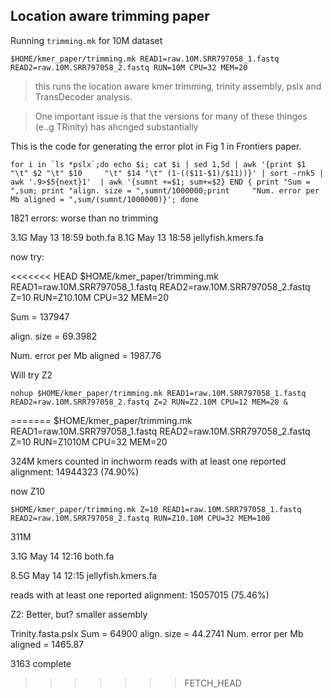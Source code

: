 Location aware trimming paper
--

Running `trimming.mk` for 10M dataset

	$HOME/kmer_paper/trimming.mk READ1=raw.10M.SRR797058_1.fastq READ2=raw.10M.SRR797058_2.fastq RUN=10M CPU=32 MEM=20

>this runs the location aware kmer trimming, trinity assembly, pslx and TransDecoder analysis.

>One important issue is that the versions for many of these thinges (e..g TRinity) has ahcnged substantially

This is the code for generating the error plot in Fig 1 in Frontiers paper.

	for i in `ls *pslx`;do echo $i; cat $i | sed 1,5d | awk '{print $1 "\t" $2 "\t" $10 	"\t" $14 "\t" (1-(($11-$1)/$11))}' | sort -rnk5 | awk '.9>$5{next}1'  | awk '{sumnt	+=$1; sum+=$2} END { print "Sum = ",sum; print "align. size = ",sumnt/1000000;print 	"Num. error per Mb aligned = ",sum/(sumnt/1000000)}'; done
	
1821 errors: worse than no trimming



3.1G May 13 18:59 both.fa
8.1G May 13 18:58 jellyfish.kmers.fa

now try:

<<<<<<< HEAD
	$HOME/kmer_paper/trimming.mk READ1=raw.10M.SRR797058_1.fastq READ2=raw.10M.SRR797058_2.fastq Z=10 RUN=Z10.10M CPU=32 MEM=20
	
Sum =  137947

align. size =  69.3982

Num. error per Mb aligned =  1987.76


Will try Z2


	nohup $HOME/kmer_paper/trimming.mk READ1=raw.10M.SRR797058_1.fastq READ2=raw.10M.SRR797058_2.fastq Z=2 RUN=Z2.10M CPU=12 MEM=20 &
=======
	$HOME/kmer_paper/trimming.mk READ1=raw.10M.SRR797058_1.fastq READ2=raw.10M.SRR797058_2.fastq Z=10 RUN=Z1010M CPU=32 MEM=20
	
324M kmers counted in inchworm
reads with at least one reported alignment: 14944323 (74.90%)

now Z10

	$HOME/kmer_paper/trimming.mk Z=10 READ1=raw.10M.SRR797058_1.fastq READ2=raw.10M.SRR797058_2.fastq RUN=Z10.10M CPU=32 MEM=100

311M

3.1G May 14 12:16 both.fa

8.5G May 14 12:15 jellyfish.kmers.fa

reads with at least one reported alignment: 15057015 (75.46%)

Z2: Better, but? smaller assembly

Trinity.fasta.pslx
Sum =  64900
align. size =  44.2741
Num. error per Mb aligned =  1465.87

3163 complete
>>>>>>> FETCH_HEAD
